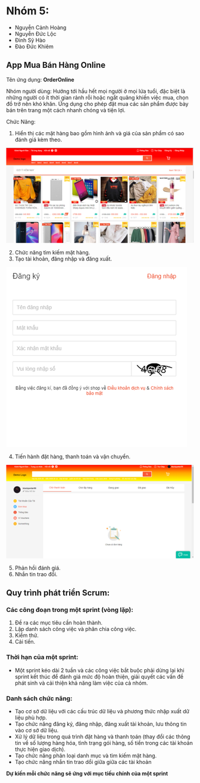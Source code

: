 Nhóm 5:
=======
- Nguyễn Cảnh Hoàng
- Nguyễn Đức Lộc
- Đinh Sỹ Hào
- Đào Đức Khiêm
## App Mua Bán Hàng Online

Tên ứng dụng: **OrderOnline**

Nhóm người dùng:
    Hướng tới hầu hết mọi người ở mọi lứa tuổi, đặc biệt là những người có ít thời gian rảnh rỗi hoặc ngắt quãng khiến việc mua, chọn đồ trở nên khó khăn. Ứng dụng cho phép đặt mua các sản phẩm được bày bán trên trang một cách nhanh chóng và tiện lợi.

Chức Năng:
1. Hiển thị các mặt hàng bao gồm hình ảnh và giá của sản phẩm có sao đánh giá kèm theo.

![Image](image_demo/background.png)

2. Chức năng tìm kiếm mặt hàng.
3. Tạo tài khoản, đăng nhập và đăng xuất.

![Image](image_demo/register_an_account.png)

4. Tiến hành đặt hàng, thanh toán và vận chuyển.

![Image](image_demo/account.png)

5. Phản hồi đánh giá.
6. Nhắn tin trao đổi.

## Quy trình phát triển Scrum:
### Các công đoạn trong một sprint (vòng lặp):
1) Đề ra các mục tiêu cần hoàn thành.
2) Lập danh sách công việc và phân chia công việc.
3) Kiểm thử.
4) Cải tiến.
### Thời hạn của một sprint:
- Một sprint kéo dài 2 tuần và các công việc bắt buộc phải dừng lại khi sprint kết thúc để đánh giá mức độ hoàn thiện, giải quyết các vấn đề phát sinh và cải thiện khả năng làm việc của cả nhóm.

### Danh sách chức năng:
- Tạo cơ sở dữ liệu với các cấu trúc dữ liệu và phương thức nhập xuất dữ liệu phù hợp.
- Tạo chức năng đăng ký, đăng nhập, đăng xuất tài khoản, lưu thông tin vào cơ sở dữ liệu.
- Xử lý dữ liệu trong quá trình đặt hàng và thanh toán  (thay đổi các thông tin về số lượng hàng hóa, tình trạng gói hàng, số tiền trong các tài khoản thực hiện giao dịch).
- Tạo chức năng phân loại danh mục và tìm kiếm mặt hàng.
- Tạo chức năng nhắn tin trao dổi giữa giữa các tài khoản

**Dự kiến mỗi chức năng sẽ ứng với mục tiếu chính của một sprint**
